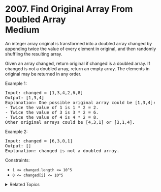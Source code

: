 # 2007. Find Original Array From Doubled Array<br> Medium

An integer array original is transformed into a doubled array changed by appending twice the value of every element in original, and then randomly shuffling the resulting array.

Given an array changed, return original if changed is a doubled array. If changed is not a doubled array, return an empty array. The elements in original may be returned in any order.

Example 1:

<pre>
Input: changed = [1,3,4,2,6,8]
Output: [1,3,4]
Explanation: One possible original array could be [1,3,4]:
- Twice the value of 1 is 1 * 2 = 2.
- Twice the value of 3 is 3 * 2 = 6.
- Twice the value of 4 is 4 * 2 = 8.
Other original arrays could be [4,3,1] or [3,1,4].
</pre>

Example 2:

<pre>
Input: changed = [6,3,0,1]
Output: []
Explanation: changed is not a doubled array.
</pre>

Constraints:

- `1 <= changed.length <= 10^5`
- `0 <= changed[i] <= 10^5`

<details>

<summary> Related Topics </summary>

-   `Array`
-   `Hashmap`

</details>
